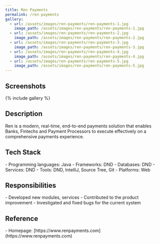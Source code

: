```yaml
---
title: Ren Payments
permalink: /ren-payments
gallery:
  - url: /assets/images/ren-payments/ren-payments-1.jpg
    image_path: /assets/images/ren-payments/ren-payments-1.jpg
  - url: /assets/images/ren-payments/ren-payments-2.jpg
    image_path: /assets/images/ren-payments/ren-payments-2.jpg
  - url: /assets/images/ren-payments/ren-payments-3.jpg
    image_path: /assets/images/ren-payments/ren-payments-3.jpg
  - url: /assets/images/ren-payments/ren-payments-4.jpg
    image_path: /assets/images/ren-payments/ren-payments-4.jpg
  - url: /assets/images/ren-payments/ren-payments-5.jpg
    image_path: /assets/images/ren-payments/ren-payments-5.jpg
---
```


<h2>Screenshots</h2>
{% include gallery %}

<h2>Description</h2>
Ren is a modern, real-time, end-to-end payments solution that enables Banks, Fintechs and Payment Processors to execute effectively on a comprehensive payments experience.

<h2>Tech Stack</h2>
- Programming languages: Java
- Frameworks: DND
- Databases: DND
- Services: DND
- Tools: DND, IntelliJ, Source Tree, Git
- Platforms: Web

<h2>Responsibilities</h2>
- Developed new modules, services
- Contributed to the product improvement
- Investigated and fixed bugs for the current system

<h2>Reference</h2>
- Homepage: [https://www.renpayments.com](https://www.renpayments.com)
